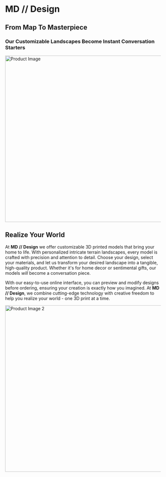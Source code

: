 # MD // Design

## From Map To Masterpiece
### Our Customizable Landscapes Become Instant Conversation Starters

<img width="960" height="540" alt="Product Image" src="https://github.com/user-attachments/assets/8d753d8d-c554-44e1-b3b2-53d20b92c3fd" />

## Realize Your World
At **MD // Design** we offer customizable 3D printed models that bring your home to life. With personalized intricate terrain landscapes, every model is crafted with precision and attention to detail. 
Choose your design, select your materials, and let us transform your desired landscape into a tangible, high-quality product. 
Whether it's for home decor or sentimental gifts, our models *will* become a conversation piece. 

With our easy-to-use online interface, you can preview and modify designs before ordering, ensuring your creation is exactly how you imagined. 
At **MD // Design**, we combine cutting-edge technology with creative freedom to help you realize your world - one 3D print at a time. 

<img width="960" height="540" alt="Product Image 2" src="https://github.com/user-attachments/assets/90ed364d-229a-443c-bb59-2015244374db" />
